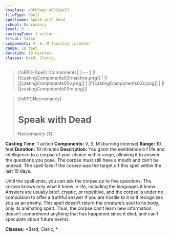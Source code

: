 ```yaml
---
cssclass: oRPGPage oRPGSpell
fileType: spell
spellname: Speak_with_Dead
school: Necromancy
level: 3
castingTime: 1 action
ritual: false
components: V, S, M (burning incense)
range: 10 feet
duration: 10 minutes
classes: Bard, Cleric,
---
```

> [!oRPG-Spell]
> |Components|
> |:---:|
> |![[castingComponents03rinactive.png]] |
> |![[castingComponents03v.png]] |
> |![[castingComponents03s.png]] |
> |![[castingComponents03m.png]]|

> [!oRPGNecromancy]
>#  Speak with Dead
> Necromancy  (3)

**Casting Time:** 1 action
**Components:** V, S, M (burning incense)
**Range:** 10 feet
**Duration:**  10 minutes
**Description:**
You grant the semblance o f life and intelligence to a corpse of your choice within range, allowing it to answer the questions you pose. The corpse must still have a mouth and can’t be undead. The spell fails if the corpse was the target o f this spell within the last 10 days.



 Until the spell ends, you can ask the corpse up to five questions. The corpse knows only what it knew in life, including the languages it knew. Answers are usually brief, cryptic, or repetitive, and the corpse is under no compulsion to offer a truthful answer if you are hostile to it or it recognizes you as an enemy. This spell doesn’t return the creature’s soul to its body, only its animating spirit. Thus, the corpse can’t learn new information, doesn’t comprehend anything that has happened since it died, and can’t speculate about future events.



**Classes:**  *Bard, Cleric, *



